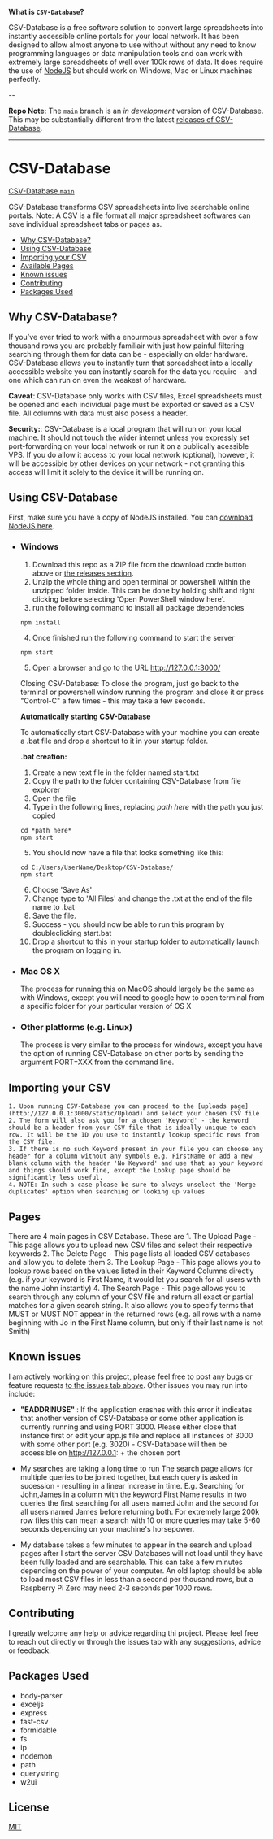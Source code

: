 **What is `CSV-Database`?**

CSV-Database is a free software solution to convert large spreadsheets into instantly accessible online portals for your local network. It has been designed to allow almost anyone to use without without any need to know programming languages or data manipulation tools and can work with extremely large spreadsheets of well over 100k rows of data. It does require the use of  [NodeJS](https://nodejs.org/en/) but should work on Windows, Mac or Linux machines perfectly.

--

**Repo Note**: The `main` branch is an *in development* version of CSV-Database. This may be substantially different from the latest [releases of CSV-Database](https://github.com/saifsm1994/CSV-Database/releases).

---



# CSV-Database

[CSV-Database `main`](https://github.com/saifsm1994/CSV-Database/tree/main)

CSV-Database transforms CSV spreadsheets into live searchable online portals. Note: A CSV is a file format all major spreadsheet softwares can save individual spreadsheet tabs or pages as.

-   [Why CSV-Database?](#why-CSV-Database)
-   [Using CSV-Database](#using-CSV-Database)
-   [Importing your CSV](#importing-your-CSV)
-   [Available Pages](#pages)
-   [Known issues](#known-issues)
-   [Contributing](#contributing)
-   [Packages Used](#packages-used)

## Why CSV-Database?

If you’ve ever tried to work with a enourmous spreadsheet with over a few thousand rows you are probably familiair with just how painful filtering searching through them for data can be - especially on older hardware.
CSV-Database allows you to instantly turn that spreadsheet into a locally accessible website you can instantly search for the data you require - and one which can run on even the weakest of hardware.

**Caveat**: CSV-Database only works with CSV files, Excel spreadsheets must be opened and each individual page must be exported or saved as a CSV file. All columns with data must also posess a header.

**Security:**: CSV-Database is a local program that will run on your local machine. It should not touch the wider internet unless you expressly set port-forwarding on your local network or run it on a publically acessible VPS. If you do allow it access to your local network (optional), however, it will be accessible by other devices on your network - not granting this access will limit it solely to the device it will be running on.

## Using CSV-Database

First, make sure you have a copy of NodeJS installed. You can [download NodeJS here](https://nodejs.org/en/).

* ### Windows
    1. Download this repo as a ZIP file from the download code button above or [the releases section](https://github.com/saifsm1994/CSV-Database/releases). 
    2. Unzip the whole thing and open terminal or powershell within the unzipped folder inside. This can be done by holding shift and right clicking before selecting 'Open PowerShell window here'.
    3. run the following command to install all package dependencies

      npm install

    4. Once finished run the following command to start the server
        
      npm start

    5. Open a browser and go to the URL http://127.0.0.1:3000/

  Closing CSV-Database: To close the program, just go back to the terminal or powershell window running the program and close it or press "Control-C" a few times - this may take a few seconds.

    <strong> Automatically starting CSV-Database</strong>

    To automatically start CSV-Database with your machine you can create a .bat file and drop a shortcut to it in your startup folder. 

    <strong> .bat creation: </strong>

    1. Create a new text file in the folder named start.txt
    2. Copy the path to the folder containing CSV-Database from file explorer
    3. Open the file
    4. Type in the following lines, replacing *path here* with the path you just copied

      cd *path here*
      npm start

    5. You should now have a file that looks something like this:

      cd C:/Users/UserName/Desktop/CSV-Database/
      npm start

    6. Choose 'Save As'
    7. Change type to 'All Files' and change the .txt at the end of the file name to .bat
    8. Save the file.
    9. Success - you should now be able to run this program by doubleclicking start.bat
    10. Drop a shortcut to this in your startup folder to automatically launch the program on logging in.

* ### Mac OS X
  The process for running this on MacOS should largely be the same as with Windows, except you will need to google how to open terminal from a specific folder for your particular version of OS X

* ### Other platforms (e.g. Linux)
    The process is very similar to the process for windows, except you have the option of running CSV-Database on other ports by sending the argument PORT=XXX from the command line.


## Importing your CSV
    1. Upon running CSV-Database you can proceed to the [uploads page](http://127.0.0.1:3000/Static/Upload) and select your chosen CSV file
    2. The form will also ask you for a chosen 'Keyword' - the keyword should be a header from your CSV file that is ideally unique to each row. It will be the ID you use to instantly lookup specific rows from the CSV file.
    3. If there is no such Keyword present in your file you can choose any header for a column without any symbols e.g. FirstName or add a new blank column with the header 'No Keyword' and use that as your keyword and things should work fine, except the Lookup page should be significantly less useful.
    4. NOTE: In such a case please be sure to always unselect the 'Merge duplicates' option when searching or looking up values

## Pages

There are 4 main pages in CSV Database. These are
    1. The Upload Page - This page allows you to upload new CSV files and select their respective keywords
    2. The Delete Page - This page lists all loaded CSV databases and allow you to delete them
    3. The Lookup Page - This page allows you to lookup rows based on the values listed in their Keyword Columns directly (e.g. if your keyword is First Name, it would let you search for all users with the name John instantly)
    4. The Search Page - This page allows you to search through any column of your CSV file and return all exact or partial matches for a given search string. It also allows you to specify terms that MUST or MUST NOT appear in the returned rows (e.g. all rows with a name beginning with Jo in the First Name column, but only if their last name is not Smith)

## Known issues

I am actively working on this project, please feel free to post any bugs or feature requests [to the issues tab above](https://github.com/saifsm1994/CSV-Database/issues). Other issues you may run into include: 

* <a name='Eaddir'>**"EADDRINUSE"** </a>:
  If the application crashes with this error it indicates that another version of CSV-Database or some other application is currently running and using PORT 3000. Please either close that instance first or edit your app.js file and replace all instances of 3000 with some other port (e.g. 3020) - CSV-Database will then be accessible on http://127.0.0.1: + the chosen port

 * <a name='SearchTime'>My searches are taking a long time to run</a>
    The search page allows for multiple queries to be joined together, but each query is asked in sucession - resulting in a linear increase in time. E.g. Searching for John,James in a column with the keyword First Name results in two queries the first searching for all users named John and the second for all users named James before returning both. For extremely large 200k row  files this can mean a search with 10 or more queries may take 5-60 seconds depending on your machine's horsepower.

* <a name='slowDB'>My database takes a few minutes to appear in the search and upload pages after I start the server</a>
    CSV Databases will not load until they have been fully loaded and are searchable. This can take a few minutes depending on the power of your computer. An old laptop should be able to load most CSV files in less than a second per thousand rows, but a Raspberry Pi Zero may need 2-3 seconds per 1000 rows.

## Contributing

I greatly welcome any help or advice regarding thi project. Please feel free to reach out directly or through the issues tab with any suggestions, advice or feedback.

## Packages Used

* body-parser
* exceljs
* express
* fast-csv
* formidable
* fs
* ip
* nodemon
* path
* querystring
* w2ui

## License
[MIT](https://choosealicense.com/licenses/mit/)